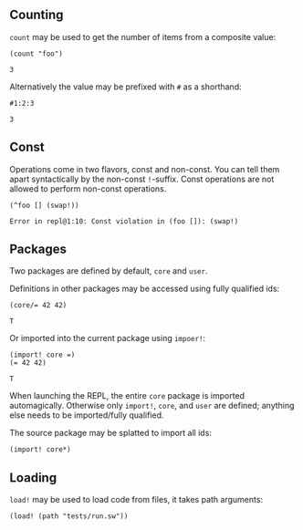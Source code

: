 ## Counting
`count` may be used to get the number of items from a composite value:

```
(count "foo")
```
`3`

Alternatively the value may be prefixed with `#` as a shorthand:

```
#1:2:3
```
`3`

## Const
Operations come in two flavors, const and non-const. You can tell them apart syntactically by the non-const `!`-suffix. Const operations are not allowed to perform non-const operations.

```
(^foo [] (swap!))
```
```
Error in repl@1:10: Const violation in (foo []): (swap!)
```

## Packages
Two packages are defined by default, `core` and `user`.

Definitions in other packages may be accessed using fully qualified ids:

```
(core/= 42 42)
```
`T`

Or imported into the current package using `impoer!`:

```
(import! core =)
(= 42 42)
```
`T`

When launching the REPL, the entire `core` package is imported automagically. Otherwise only `import!`, `core`, and `user` are defined; anything else needs to be imported/fully qualified.

The source package may be splatted to import all ids:

```
(import! core*)
```

## Loading
`load!` may be used to load code from files, it takes path arguments:

```
(load! (path "tests/run.sw"))
```
